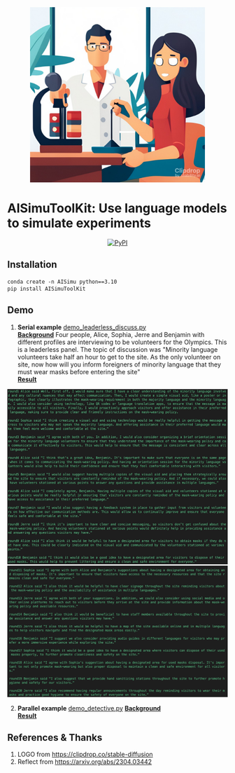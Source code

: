 <div align="center">
    <img src="./images/logo_stable-diffusion-xl.jpg" height=400 alt=""/>
</div>

# AISimuToolKit: Use language models to simulate experiments

<p align="center">
    <a href="https://pypi.org/project/AISimuToolKit/">
        <img alt="PyPI" src="https://img.shields.io/pypi/v/AISimuToolKit?color=gree">
    </a>
</p>

## Installation

``` shell
conda create -n AISimu python==3.10
pip install AISimuToolKit
```




## Demo
1. **Serial example**    [demo_leaderless_discuss.py](demo_leaderless_discuss.py)  
**<u>Background</u>** Four people, Alice, Sophia, Jerre and Benjamin with different profiles are interviewing to be volunteers for the Olympics. This is a leaderless panel. The topic of discussion was "Minority language volunteers take half an hour to get to the site. As the only volunteer on site, now how will you inform foreigners of minority language that they must wear masks before entering the site"  
**<u>Result</u>**  
<div align="center">
    <img src="./images/demo_leaderless_discussion_1.jpg" height=400 alt=""/>
</div>
<div align="center">
    <img src="./images/demo_leaderless_discussion_2.jpg" height=300 alt=""/>
</div>


2. **Parallel example** [demo_detective.py](demo_detective.py)
**<u>Background</u>**  
**<u>Result</u>**


## References & Thanks
1. LOGO from https://clipdrop.co/stable-diffusion
2. Reflect from https://arxiv.org/abs/2304.03442
